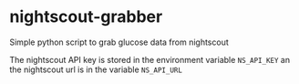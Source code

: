 # nightscout-grabber
Simple python script to grab glucose data from nightscout

The nightscout API key is stored in the environment variable `NS_API_KEY` an the nightscout url is in the variable `NS_API_URL`
